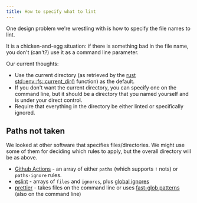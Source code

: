 ```yaml
---
title: How to specify what to lint
---
```


One design problem we're wrestling with is how to specify the file names to lint.

It is a chicken-and-egg situation: if there is something bad in the file name, you don't (can't?) use it as a command line parameter.

Our current thoughts:

* Use the current directory (as retrieved by the [rust std::env::fs::current_dir()](https://doc.rust-lang.org/std/env/fn.current_dir.html) function) as the default.
* If you don't want the current directory, you can specify one on the command line, but it should be a directory that you named yourself and is under your direct control.
* Require that everything in the directory be either linted or specifically ignored.

## Paths not taken

We looked at other software that specifies files/directories.  We might use some of them for deciding which rules to apply, but the overall directory will be as above.

* [Github Actions](https://docs.github.com/en/actions/writing-workflows/workflow-syntax-for-github-actions#onpushpull_requestpull_request_targetpathspaths-ignore) - an array of either `paths` (which supports `!` nots) or `paths-ignore` rules.
* [eslint](https://eslint.org/docs/latest/use/configure/configuration-files#specifying-files-and-ignores) - arrays of `files` and `ignores`, plus [global ignores](https://eslint.org/docs/latest/use/configure/configuration-files#globally-ignoring-files-with-ignores)
* [prettier](https://prettier.io/docs/cli#file-patterns) - takes files on the command line or uses [fast-glob patterns](https://prettier.io/docs/cli#file-patterns) (also on the command line)
